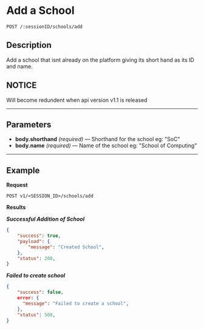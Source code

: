# Add a School

    POST /:sessionID/schools/add

## Description
Add a school that isnt already on the platform giving its short hand as its ID and name.

## NOTICE
Will become redundent when api version v1.1 is released

***

## Parameters
- **body.shorthand** _(required)_ — Shorthand for the school eg: "SoC"
- **body.name** _(required)_ — Name of the school eg: "School of Computing"

***

## Example
**Request**

    POST v1/<SESSION_ID>/schools/add

**Results**

***Successful Addition of School***
``` json
{
    "success": true,
    "payload": {
        "message": "Created School",
    },
    "status": 200,
}
```

***Failed to create school***
``` json
{
    "success": false,
    error: {
      "message": "Failed to create a school",
    },
    "status": 500,
}
```